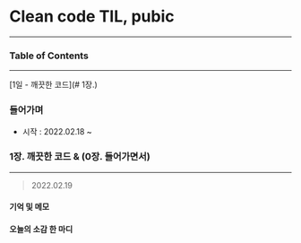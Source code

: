 # Clean code TIL, pubic
---

### Table of Contents
---
[1일 - 깨끗한 코드](# 1장.)


### 들어가며
- 시작 : 2022.02.18 ~ 






### 1장. 깨끗한 코드 & (0장. 들어가면서) 
--- 
> 2022.02.19


#### 기억 및 메모
> 


#### 오늘의 소감 한 마디
> 




